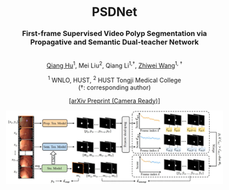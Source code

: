 <div align="center">
<h1>PSDNet</h1>
<h3>First-frame Supervised Video Polyp Segmentation via Propagative and Semantic Dual-teacher Network</h3>
<br>
<a href="https://scholar.google.com/citations?user=rU2JxLIAAAAJ&hl=en">Qiang Hu</a><sup><span>1</span></sup>, Mei Liu<sup><span>2</span></sup>, Qiang Li<sup><span>1,&#8224;</span></sup>, <a href="https://scholar.google.com/citations?user=LwQcmgYAAAAJ&hl=en">Zhiwei Wang</a><sup><span>1, &#8224;</span></sup>
</br>

<sup>1</sup>  WNLO, HUST,  <sup>2</sup> HUST Tongji Medical College
<br>
(<span>&#8224;</span>: corresponding author)
<div>
<a href="https://arxiv.org/abs/2210.05174">[arXiv Preprint (Camera Ready)]</a>
</div>
</div>


<p align="center">
    <img src="figs/overview.jpg"/> <br />
</p>
</div>
</div>
